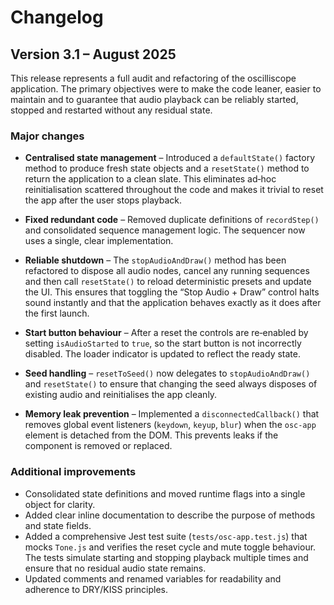 # Changelog

## Version 3.1 – August 2025

This release represents a full audit and refactoring of the oscilliscope application.  The primary objectives were to make the code leaner, easier to maintain and to guarantee that audio playback can be reliably started, stopped and restarted without any residual state.

### Major changes

* **Centralised state management** – Introduced a `defaultState()` factory method to produce fresh state objects and a `resetState()` method to return the application to a clean slate.  This eliminates ad‑hoc reinitialisation scattered throughout the code and makes it trivial to reset the app after the user stops playback.

* **Fixed redundant code** – Removed duplicate definitions of `recordStep()` and consolidated sequence management logic.  The sequencer now uses a single, clear implementation.

* **Reliable shutdown** – The `stopAudioAndDraw()` method has been refactored to dispose all audio nodes, cancel any running sequences and then call `resetState()` to reload deterministic presets and update the UI.  This ensures that toggling the “Stop Audio + Draw” control halts sound instantly and that the application behaves exactly as it does after the first launch.

* **Start button behaviour** – After a reset the controls are re‑enabled by setting `isAudioStarted` to `true`, so the start button is not incorrectly disabled.  The loader indicator is updated to reflect the ready state.

* **Seed handling** – `resetToSeed()` now delegates to `stopAudioAndDraw()` and `resetState()` to ensure that changing the seed always disposes of existing audio and reinitialises the app cleanly.

* **Memory leak prevention** – Implemented a `disconnectedCallback()` that removes global event listeners (`keydown`, `keyup`, `blur`) when the `osc-app` element is detached from the DOM.  This prevents leaks if the component is removed or replaced.

### Additional improvements

* Consolidated state definitions and moved runtime flags into a single object for clarity.
* Added clear inline documentation to describe the purpose of methods and state fields.
* Added a comprehensive Jest test suite (`tests/osc-app.test.js`) that mocks `Tone.js` and verifies the reset cycle and mute toggle behaviour.  The tests simulate starting and stopping playback multiple times and ensure that no residual audio state remains.
* Updated comments and renamed variables for readability and adherence to DRY/KISS principles.
